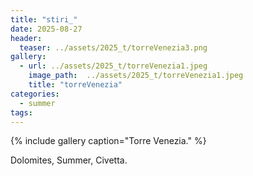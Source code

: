 ```yaml
---
title: "stiri_"
date: 2025-08-27
header:
  teaser: ../assets/2025_t/torreVenezia3.png
gallery:
  - url: ../assets/2025_t/torreVenezia1.jpeg
    image_path:  ../assets/2025_t/torreVenezia1.jpeg
    title: "torreVenezia"
categories:
  - summer
tags:
---
```


{% include gallery caption="Torre Venezia." %}

Dolomites, Summer, Civetta.
